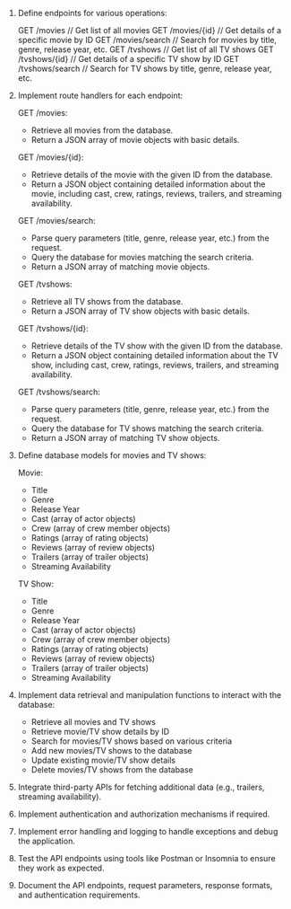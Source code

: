 1. Define endpoints for various operations:

   GET /movies // Get list of all movies
   GET /movies/{id} // Get details of a specific movie by ID
   GET /movies/search // Search for movies by title, genre, release year, etc.
   GET /tvshows // Get list of all TV shows
   GET /tvshows/{id} // Get details of a specific TV show by ID
   GET /tvshows/search // Search for TV shows by title, genre, release year, etc.

2. Implement route handlers for each endpoint:

   GET /movies:

   - Retrieve all movies from the database.
   - Return a JSON array of movie objects with basic details.

   GET /movies/{id}:

   - Retrieve details of the movie with the given ID from the database.
   - Return a JSON object containing detailed information about the movie, including cast, crew, ratings, reviews, trailers, and streaming availability.

   GET /movies/search:

   - Parse query parameters (title, genre, release year, etc.) from the request.
   - Query the database for movies matching the search criteria.
   - Return a JSON array of matching movie objects.

   GET /tvshows:

   - Retrieve all TV shows from the database.
   - Return a JSON array of TV show objects with basic details.

   GET /tvshows/{id}:

   - Retrieve details of the TV show with the given ID from the database.
   - Return a JSON object containing detailed information about the TV show, including cast, crew, ratings, reviews, trailers, and streaming availability.

   GET /tvshows/search:

   - Parse query parameters (title, genre, release year, etc.) from the request.
   - Query the database for TV shows matching the search criteria.
   - Return a JSON array of matching TV show objects.

3. Define database models for movies and TV shows:

   Movie:

   - Title
   - Genre
   - Release Year
   - Cast (array of actor objects)
   - Crew (array of crew member objects)
   - Ratings (array of rating objects)
   - Reviews (array of review objects)
   - Trailers (array of trailer objects)
   - Streaming Availability

   TV Show:

   - Title
   - Genre
   - Release Year
   - Cast (array of actor objects)
   - Crew (array of crew member objects)
   - Ratings (array of rating objects)
   - Reviews (array of review objects)
   - Trailers (array of trailer objects)
   - Streaming Availability

4. Implement data retrieval and manipulation functions to interact with the database:

   - Retrieve all movies and TV shows
   - Retrieve movie/TV show details by ID
   - Search for movies/TV shows based on various criteria
   - Add new movies/TV shows to the database
   - Update existing movie/TV show details
   - Delete movies/TV shows from the database

5. Integrate third-party APIs for fetching additional data (e.g., trailers, streaming availability).

6. Implement authentication and authorization mechanisms if required.

7. Implement error handling and logging to handle exceptions and debug the application.

8. Test the API endpoints using tools like Postman or Insomnia to ensure they work as expected.

9. Document the API endpoints, request parameters, response formats, and authentication requirements.
